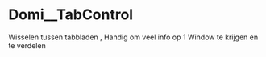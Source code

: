 # Domi__TabControl
 Wisselen tussen tabbladen , Handig om veel info op 1 Window te krijgen en te verdelen
